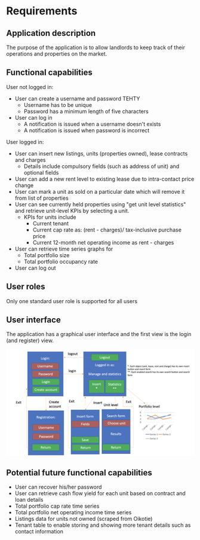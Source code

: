# Requirements
## Application description

The purpose of the application is to allow landlords to keep track of their operations and properties on the market.

## Functional capabilities
User not logged in:
* User can create a username and password TEHTY
    * Username has to be unique
    * Password has a minimum length of five characters
* User can log in
    * A notification is issued when a username doesn't exists
    * A notification is issued when password is incorrect

User logged in:
* User can insert new listings, units (properties owned), lease contracts and charges
    * Details include compulsory fields (such as address of unit) and optional fields
* User can add a new rent level to existing lease due to intra-contact price change
* User can mark a unit as sold on a particular date which will remove it from list of properties
* User can see currently held properties using "get unit level statistics" and retrieve unit-level KPIs by selecting a unit.
    * KPIs for units include
        * Current tenant
        * Current cap rate as: (rent - charges)/ tax-inclusive purchase price
        * Current 12-month net operating income as rent - charges
* User can retrieve time series graphs for
    * Total portfolio size
    * Total portfolio occupancy rate
* User can log out

## User roles
Only one standard user role is supported for all users

## User interface
The application has a graphical user interface and the first view is the login (and register) view.

<img src="https://raw.githubusercontent.com/miikara/landlord/master/documentation/pictures/new_ui.png">

## Potential future functional capabilities
* User can recover his/her password
* User can retrieve cash flow yield for each unit based on contract and loan details
* Total portfolio cap rate time series
* Total portfolio net operating income time series
* Listings data for units not owned (scraped from Oikotie)
* Tenant table to enable storing and showing more tenant details such as contact information
